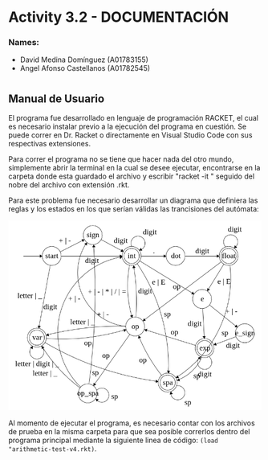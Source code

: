 # Activity 3.2 - DOCUMENTACIÓN


### Names:
- David Medina Domínguez (A01783155)
- Angel Afonso Castellanos (A01782545)

#

## Manual de Usuario

El programa fue desarrollado en lenguaje de programación RACKET, el cual es necesario instalar previo a la ejecución del programa en cuestión. Se puede correr en Dr. Racket o directamente en Visual Studio Code con sus respectivas extensiones. 

Para correr el programa no se tiene que hacer nada del otro mundo, simplemente abrir la terminal en la cual se desee ejecutar, encontrarse en la carpeta donde esta guardado el archivo y escribir "racket -it " seguido del nobre del archivo con extensión .rkt. 

Para este problema fue necesario desarrollar un diagrama que definiera las reglas y los estados en los que serían válidas las trancisiones del autómata:

<img src="automata.png">

Al momento de ejecutar el programa, es necesario contar con los archivos de prueba en la misma carpeta para que sea posible correrlos dentro del programa principal mediante la siguiente linea de código: `(load "arithmetic-test-v4.rkt)`.